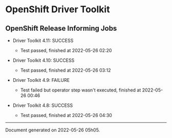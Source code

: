 
OpenShift Driver Toolkit
========================

OpenShift Release Informing Jobs
--------------------------------



* Driver Toolkit 4.11: SUCCESS
  - Test passed, finished at 2022-05-26 02:20








* Driver Toolkit 4.10: SUCCESS
  - Test passed, finished at 2022-05-26 03:12








* Driver Toolkit 4.9: FAILURE
  - Test failed but operator step wasn't executed, finished at 2022-05-26 00:46








* Driver Toolkit 4.8: SUCCESS
  - Test passed, finished at 2022-05-26 04:30






---
Document generated on 2022-05-26 05h05.
